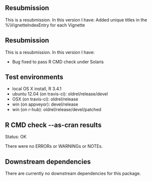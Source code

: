 ## Resubmission
This is a resubmission. In this version I have:
Added unique titles in the %\VignetteIndexEntry for each Vignette

## Resubmission
This is a resubmission. In this version I have:

* Bug fixed to pass R CMD check under Solaris

## Test environments

* local OS X install, R 3.4.1
* ubuntu 12.04 (on travis-ci): oldrel/release/devel
* OSX (on travis-ci): oldrel/release
* win (on appveyor): devel/release
* win (on r-hub): oldrel/release/devel/patched

## R CMD check --as-cran results

Status: OK

There were no ERRORs or WARNINGs or NOTEs.

## Downstream dependencies

There are currently no downstream dependencies for this package.
